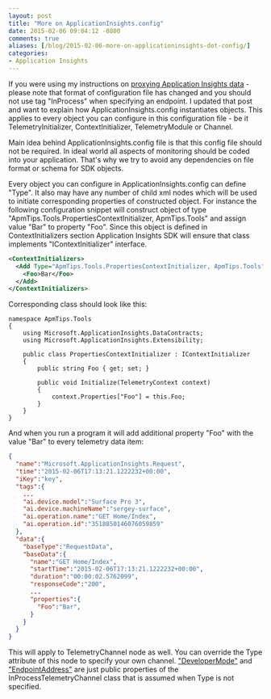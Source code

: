 ```yaml
---
layout: post
title: "More on ApplicationInsights.config"
date: 2015-02-06 09:04:12 -0800
comments: true
aliases: [/blog/2015-02-06-more-on-applicationinsights-dot-config/]
categories:
- Application Insights 
---
```

If you were using my instructions on [proxying Application Insights data](/blog/2014/12/19/proxy-application-insights-events/) - please note that format of configuration file has changed and you should not use tag "InProcess" when specifying an endpoint. I updated that post and want to explain how ApplicationInsights.config instantiates objects. This applies to every object you can configure in this configuration file - be it TelemetryInitializer, ContextInitializer, TelemetryModule or Channel.

Main idea behind ApplicationInsights.config file is that this config file should not be required. In ideal world all aspects of monitoring should be coded into your application. That's why we try to avoid any dependencies on file format or schema for SDK objects.

Every object you can configure in ApplicationInsights.config can define "Type". It also may have any number of child xml nodes which will be used to initiate corresponding properties of constructed object. For instance the following configuration snippet will construct object of type "ApmTips.Tools.PropertiesContextInitializer, ApmTips.Tools" and assign value "Bar" to property "Foo". Since this object is defined in ContextInitializers section Application Insights SDK will ensure that class implements "IContextInitializer" interface.

``` xml
<ContextInitializers>
  <Add Type="ApmTips.Tools.PropertiesContextInitializer, ApmTips.Tools">
    <Foo>Bar</Foo>
  </Add>
</ContextInitializers>
```

Corresponding class should look like this:
```
namespace ApmTips.Tools
{
    using Microsoft.ApplicationInsights.DataContracts;
    using Microsoft.ApplicationInsights.Extensibility;

    public class PropertiesContextInitializer : IContextInitializer
    {
        public string Foo { get; set; }

        public void Initialize(TelemetryContext context)
        {
            context.Properties["Foo"] = this.Foo;
        }
    }
}
```
And when you run a program it will add additional property "Foo" with the value "Bar" to every telemetry data item:

``` json
{
  "name":"Microsoft.ApplicationInsights.Request",
  "time":"2015-02-06T17:13:21.1222232+00:00",
  "iKey":"key",
  "tags":{
    ...
    "ai.device.model":"Surface Pro 3",
    "ai.device.machineName":"sergey-surface",
    "ai.operation.name":"GET Home/Index",
    "ai.operation.id":"3518850146076059859"
  },
  "data":{
    "baseType":"RequestData",
    "baseData":{
      "name":"GET Home/Index",
      "startTime":"2015-02-06T17:13:21.1222232+00:00",
      "duration":"00:00:02.5762099",
      "responseCode":"200",
      ...
      "properties":{
        "Foo":"Bar",
      }
    }
  }
}
```

This will apply to TelemetryChannel node as well. You can override the Type attribute of this node to specify your own channel. ["DeveloperMode"](/blog/2015/02/02/developer-mode/) and ["EndpointAddress"](/blog/2014/12/19/proxy-application-insights-events/) are just public properties of the InProcessTelemetryChannel class that is assumed when Type is not specified.